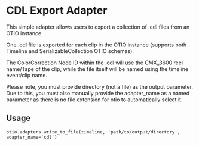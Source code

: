# CDL Export Adapter
This simple adapter allows users to export a collection of .cdl files
from an OTIO instance. 

One .cdl file is exported for each clip in the OTIO instance 
(supports both Timeline and SerializableCollection OTIO schemas).

The ColorCorrection Node ID within the .cdl will use the
CMX_3600 reel name/Tape of the clip, while the file itself will be named
using the timeline event/clip name.

Please note, you must provide directory (not a file) as the output parameter.\
Due to this, you must also manually provide the adapter_name as a named
parameter as there is no file extension for otio to automatically select it.

## Usage
`otio.adapters.write_to_file(timeline, 'path/to/output/directory', adapter_name='cdl')`